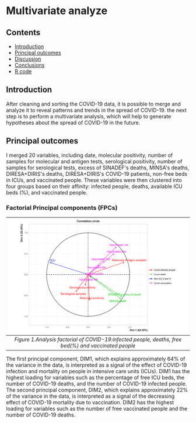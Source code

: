# Multivariate analyze

## Contents
-   [Introduction](#introduction)
-   [Principal outcomes](#principal-outcomes)
-   [Discussion](##discussion)
-   [Conclusions](#conclusions)
-   [R code](#r-code)

## Introduction
After cleaning and sorting the COVID-19 data, it is possible to merge and analyze it to reveal patterns and trends in the spread of COVID-19. the next step is to perform a multivariate analysis, which will help to generate hypotheses about the spread of COVID-19 in the future.

## Principal outcomes
I merged 20 variables, including date, molecular positivity, number of samples for molecular and antigen tests, serological positivity, number of samples for serological tests, excess of SINADEF's deaths, MINSA's deaths, DIRESA+DIRIS's deaths, DIRESA+DIRIS's COVID-19 patients, non-free beds in ICUs, and vaccinated people. These variables were then clustered into four groups based on their affinity: infected people, deaths, available ICU beds (%), and vaccinated people.
                 
### Factorial Principal components (FPCs)
|[![Figure .1](plotting/AMV.biplot.png)](https://github.com/jasb3110/COVIDPERU/blob/1ee55684f2eadadde76548a45d09be429252cf5f/plotting/AMV.biplot.png?raw=true)|
|:----------------------------------------------------------------------------:|
|*Figure 1.Analysis factorial of COVID-19:infected people, deaths, free bed(%) and vaccinated people*|

The first principal component, DIM1, which explains approximately 64% of the variance in the data, is interpreted as a signal of the effect of COVID-19 infection and mortality on people in intensive care units (ICUs). DIM1 has the highest loading for variables such as the percentage of free ICU beds, the number of COVID-19 deaths, and the number of COVID-19 infected people. The second principal component, DIM2, which explains approximately 22% of the variance in the data, is interpreted as a signal of the decreasing effect of COVID-19 mortality due to vaccination. DIM2 has the highest loading for variables such as the number of free vaccinated people and the number of COVID-19 deaths.


